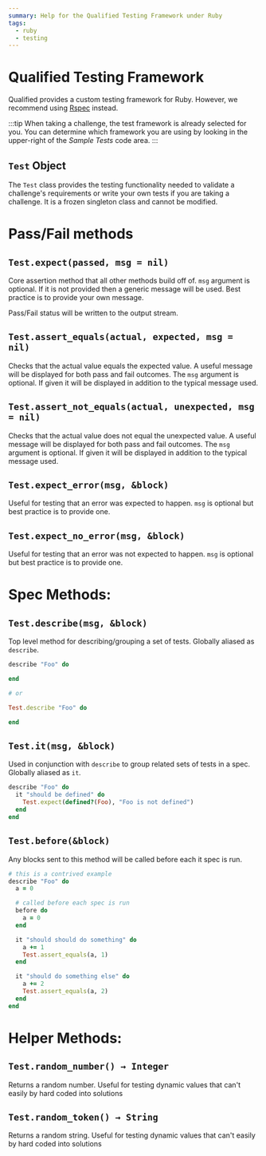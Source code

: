 ```yaml
---
summary: Help for the Qualified Testing Framework under Ruby
tags:
  - ruby
  - testing
---
```


# Qualified Testing Framework

Qualified provides a custom testing framework for Ruby. However, we recommend using [Rspec](/reference/languages/ruby/rspec) instead.

:::tip
When taking a challenge, the test framework is already selected for you.  You can determine which framework you are using by looking in the upper-right of the _Sample Tests_ code area.
:::

## `Test` Object

The `Test` class provides the testing functionality needed to validate a challenge's requirements or write your own tests if you are taking a challenge. It is a frozen singleton class and cannot be modified.

# Pass/Fail methods

## `Test.expect(passed, msg = nil)`

Core assertion method that all other methods build off of. `msg` argument is optional. If it is not provided then a generic message will be used. Best practice is to provide your own message.

Pass/Fail status will be written to the output stream.

## `Test.assert_equals(actual, expected, msg = nil)`

Checks that the actual value equals the expected value. A useful message will be displayed
for both pass and fail outcomes. The `msg` argument is optional. If given it will be displayed in addition to the typical message used.

## `Test.assert_not_equals(actual, unexpected, msg = nil)`

Checks that the actual value does not equal the unexpected value. A useful message will be displayed for both pass and fail outcomes. The `msg` argument is optional. If given it will be displayed in addition to the typical message used.

## `Test.expect_error(msg, &block)`

Useful for testing that an error was expected to happen. `msg` is optional but best practice is to provide one.

## `Test.expect_no_error(msg, &block)`

Useful for testing that an error was not expected to happen. `msg` is optional but best practice is to provide one.

# Spec Methods:

## `Test.describe(msg, &block)`

Top level method for describing/grouping a set of tests. Globally aliased as `describe`.

```ruby
describe "Foo" do

end

# or

Test.describe "Foo" do

end
```

## `Test.it(msg, &block)`

Used in conjunction with `describe` to group related sets of tests in a spec. Globally aliased as `it`.

```ruby
describe "Foo" do
  it "should be defined" do
    Test.expect(defined?(Foo), "Foo is not defined")
  end
end
```

## `Test.before(&block)`

Any blocks sent to this method will be called before each it spec is run.

```ruby
# this is a contrived example
describe "Foo" do
  a = 0

  # called before each spec is run
  before do
    a = 0
  end

  it "should should do something" do
    a += 1
    Test.assert_equals(a, 1)
  end

  it "should do something else" do
    a += 2
    Test.assert_equals(a, 2)
  end
end
```


# Helper Methods:

## `Test.random_number() → Integer`

Returns a random number. Useful for testing dynamic values that can't easily by hard coded into solutions

## `Test.random_token() → String`

Returns a random string. Useful for testing dynamic values that can't easily by hard coded into solutions
